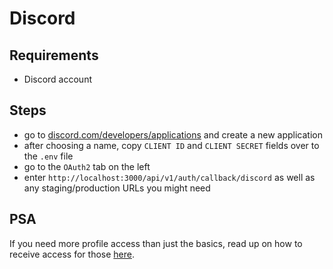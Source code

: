 # Discord

## Requirements

- Discord account

## Steps

- go to [discord.com/developers/applications](https://discord.com/developers/applications) and create a new application
- after choosing a name, copy `CLIENT ID` and `CLIENT SECRET` fields over to the `.env` file
- go to the `OAuth2` tab on the left
- enter `http://localhost:3000/api/v1/auth/callback/discord` as well as any staging/production URLs you might need

## PSA

If you need more profile access than just the basics, read up on how to receive access for those [here](https://discord.com/developers/docs/topics/oauth2#shared-resources-oauth2-scopes).
